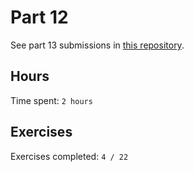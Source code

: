 # Part 12

See part 13 submissions in [this repository](https://github.com/rikurauhala/part12-containers-applications).

## Hours

Time spent: `2 hours`

## Exercises

Exercises completed: `4 / 22`
